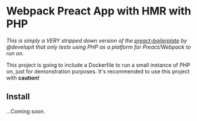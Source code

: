 # Webpack Preact App with HMR with PHP

*This is simply a VERY stripped down version of the
[preact-boilerplate](https://github.com/developit/preact-boilerplate) by @developit
that only tests using PHP as a platform for Preact/Webpack to run on.*

This project is going to include a Dockerfile to run a small instance
of PHP on, just for demonstration purposes. It's recommended to use this project with **caution!**


## Install

...Coming soon.
